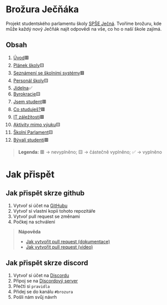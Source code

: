 # Brožura Ječňáka
Projekt studentského parlamentu školy [SPŠE Ječná](https://www.spsejecna.cz/).
Tvoříme brožuru, kde může každý nový Ječňák najít odpovědi na vše, co ho o naší škole zajímá. 

## Obsah
1) [Úvod](Obsah/1_Uvod.md)🟥
2) [Plánek školy](Obsah/2_Planek_skoly.md)🟨
3) [Seznámení se školními systémy](Obsah/3_Skolni_systemy.md)🟥
4) [Personál školy](Obsah/4_Personal_skoly.md)🟨
5) [Jídelna](Obsah/5_Jidelna.md)✅
6) [Byrokracie](Obsah/6_Byrokracie.md)🟨
7) [Jsem student](Obsah/7_Jsem_student.md)🟥
8) [Co studuješ?](Obsah/8_Obory.md)🟥
9) [IT záležitosti](Obsah/9_IT_zalezitosti.md)🟥
10) [Aktivity mimo výuku](Obsah/10_Mimovyukove_aktivity.md)🟨
11) [Školní Parlament](Obsah/11_Parlament_skoly.md)🟨
12) [Bývalí studenti](Obsah/12_Byvali_studenti.md)🟥

> **Legenda:** 🟥 -> nevyplněno; 🟨 -> částečně vyplněno; ✅ -> vyplněno

# Jak přispět

## Jak přispět skrze github
1) Vytvoř si účet na [GitHubu](www.github.com)
2) Vytvoř si vlastní kopii tohoto repozitáře
5) Vytvoř pull request se změnami
6) Počkej na schválení

> **Nápověda**
> - [Jak vytvořit pull request (dokumentace)](https://docs.github.com/en/github/collaborating-with-issues-and-pull-requests/creating-a-pull-request)
> - [Jak vytvořit pull request (video)](https://youtu.be/8lGpZkjnkt4)



## Jak přispět skrze discord
1) Vytvoř si účet na [Discordu](www.discord.com)
2) Připoj se na [Discordový server](https://discord.gg/KkdNSGdSv9)
3) Přečti si `pravidla`
4) Přidej se do kanálu `#brozura`
5) Pošli nám svůj návrh


